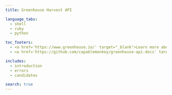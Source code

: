 ```yaml
---
title: Greenhouse Harvest API

language_tabs:
  - shell
  - ruby
  - python

toc_footers:
  - <a href='https://www.greenhouse.io/' target="_blank">Learn more about Greenhouse</a>
  - <a href='https://github.com/capablemonkey/greenhouse-api-docs' target="_blank">GitHub repository</a>

includes:
  - introduction
  - errors
  - candidates

search: true
---
```

